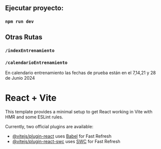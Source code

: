 ## Ejecutar proyecto:

### `npm run dev`

## Otras Rutas
### `/indexEntrenamiento`
### `/calendarioEntrenamiento`

En calendario entrenamiento las fechas de prueba están en el 7,14,21 y 28 de Junio 2024


# React + Vite

This template provides a minimal setup to get React working in Vite with HMR and some ESLint rules.

Currently, two official plugins are available:

- [@vitejs/plugin-react](https://github.com/vitejs/vite-plugin-react/blob/main/packages/plugin-react/README.md) uses [Babel](https://babeljs.io/) for Fast Refresh
- [@vitejs/plugin-react-swc](https://github.com/vitejs/vite-plugin-react-swc) uses [SWC](https://swc.rs/) for Fast Refresh
